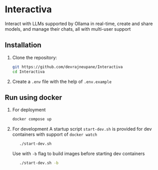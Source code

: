 # Interactiva

Interact with LLMs supported by Ollama in real-time, create and share models, and manage their chats, all with multi-user support

## Installation

1. Clone the repository:

   ```bash
   git https://github.com/devrajneupane/Interactiva
   cd Interactiva
   ```

1. Create a `.env` file with the help of `.env.example`

## Run using docker

1. For deployment

   ```bash
   docker compose up
   ```

1. For development
   A startup script `start-dev.sh` is provided for dev containers with support of `docker watch`
   ```bash
      ./start-dev.sh
   ```
   Use with `-b` flag to build images before starting dev containers
   ```bash
      ./start-dev.sh -b
   ```
